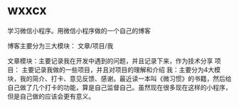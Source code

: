 # wxxcx
学习微信小程序。用微信小程序做的一个自己的博客

博客主要分为三大模块： 文章/项目/我

文章模块：主要记录我在开发中遇到的问题，并且记录下来，作为技术分享
项目： 主要记录我做的一些项目，并且对项目的理解和介绍
我：主要分为4大模块，我的简介、打卡、意见反馈、感谢。最近读一本叫《微习惯》的书籍，然后给自己做了几个打卡的功能，算是自己监督自己。虽然现在很多现在这样的小程序，但是自己做的应该会更有意义。


